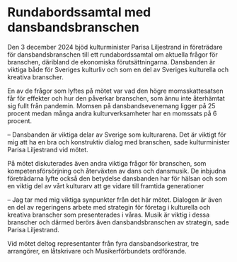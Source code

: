 # Rundabordssamtal med dansbandsbranschen

Den 3 december 2024 bjöd kulturminister Parisa Liljestrand in företrädare för dansbandsbranschen till ett rundabordssamtal om aktuella frågor för branschen, däribland de ekonomiska förutsättningarna. Dansbanden är viktiga både för Sveriges kulturliv och som en del av Sveriges kulturella och kreativa branscher.

En av de frågor som lyftes på mötet var vad den högre momsskattesatsen får för effekter och hur den påverkar branschen, som ännu inte återhämtat sig fullt från pandemin. Momsen på dansbandsevenemang ligger på 25 procent medan många andra kulturverksamheter har en momssats på 6 procent.

– Dansbanden är viktiga delar av Sverige som kulturarena. Det är viktigt för mig att ha en bra och konstruktiv dialog med branschen, sade kulturminister Parisa Liljestrand vid mötet.

På mötet diskuterades även andra viktiga frågor för branschen, som kompetensförsörjning och återväxten av dans och dansmusik. De inbjudna företrädarna lyfte också den betydelse dansbanden har för hälsan och som en viktig del av vårt kulturarv att ge vidare till framtida generationer

– Jag tar med mig viktiga synpunkter från det här mötet. Dialogen är även en del av regeringens arbete med strategin för företag i kulturella och kreativa branscher som presenterades i våras. Musik är viktig i dessa branscher och därmed berörs även dansbandsbranschen av strategin, sade Parisa Liljestrand.

Vid mötet deltog representanter från fyra dansbandsorkestrar, tre arrangörer, en låtskrivare och Musikerförbundets ordförande.
